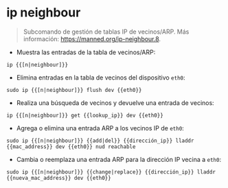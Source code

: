 # ip neighbour

> Subcomando de gestión de tablas IP de vecinos/ARP.
> Más información: <https://manned.org/ip-neighbour.8>.

- Muestra las entradas de la tabla de vecinos/ARP:

`ip {{[n|neighbour]}}`

- Elimina entradas en la tabla de vecinos del dispositivo `eth0`:

`sudo ip {{[n|neighbour]}} flush dev {{eth0}}`

- Realiza una búsqueda de vecinos y devuelve una entrada de vecinos:

`ip {{[n|neighbour]}} get {{lookup_ip}} dev {{eth0}}`

- Agrega o elimina una entrada ARP a los vecinos IP de `eth0`:

`sudo ip {{[n|neighbour]}} {{add|del}} {{dirección_ip}} lladdr {{mac_address}} dev {{eth0}} nud reachable`

- Cambia o reemplaza una entrada ARP para la dirección IP vecina a `eth0`:

`sudo ip {{[n|neighbour]}} {{change|replace}} {{dirección_ip}} lladdr {{nueva_mac_address}} dev {{eth0}}`
